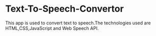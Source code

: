 # Text-To-Speech-Convertor
This app is used to convert text to speech.The technologies used are HTML,CSS,JavaScript and Web Speech API.
